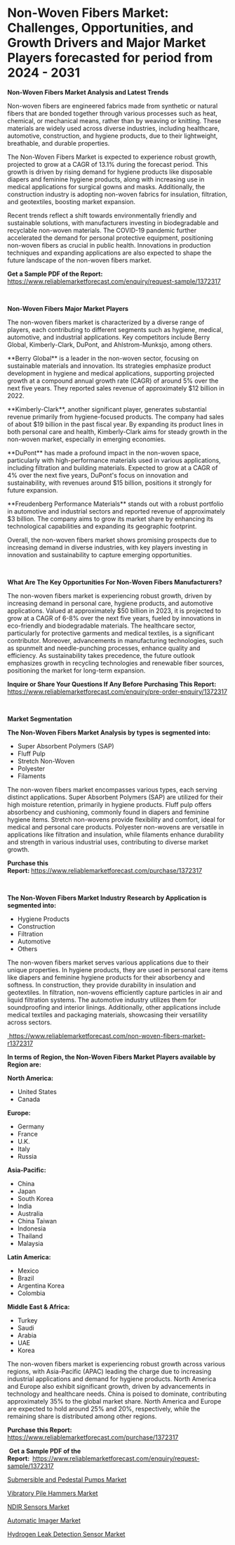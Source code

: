 <p><h1>Non-Woven Fibers Market: Challenges, Opportunities, and Growth Drivers and Major Market Players forecasted for period from 2024 - 2031</h1></p><p><strong>Non-Woven Fibers Market Analysis and Latest Trends</strong></p>
<p><p>Non-woven fibers are engineered fabrics made from synthetic or natural fibers that are bonded together through various processes such as heat, chemical, or mechanical means, rather than by weaving or knitting. These materials are widely used across diverse industries, including healthcare, automotive, construction, and hygiene products, due to their lightweight, breathable, and durable properties.</p><p>The Non-Woven Fibers Market is expected to experience robust growth, projected to grow at a CAGR of 13.1% during the forecast period. This growth is driven by rising demand for hygiene products like disposable diapers and feminine hygiene products, along with increasing use in medical applications for surgical gowns and masks. Additionally, the construction industry is adopting non-woven fabrics for insulation, filtration, and geotextiles, boosting market expansion.</p><p>Recent trends reflect a shift towards environmentally friendly and sustainable solutions, with manufacturers investing in biodegradable and recyclable non-woven materials. The COVID-19 pandemic further accelerated the demand for personal protective equipment, positioning non-woven fibers as crucial in public health. Innovations in production techniques and expanding applications are also expected to shape the future landscape of the non-woven fibers market.</p></p>
<p><strong>Get a Sample PDF of the Report:&nbsp;</strong> <a href="https://www.reliablemarketforecast.com/enquiry/request-sample/1372317?utm_campaign=1123&utm_medium=2&utm_source=Github&utm_content=ia&utm_term=02102024&utm_id=non-woven-fibers">https://www.reliablemarketforecast.com/enquiry/request-sample/1372317</a></p>
<p>&nbsp;</p>
<p><strong>Non-Woven Fibers Major Market Players</strong></p>
<p><p>The non-woven fibers market is characterized by a diverse range of players, each contributing to different segments such as hygiene, medical, automotive, and industrial applications. Key competitors include Berry Global, Kimberly-Clark, DuPont, and Ahlstrom-Munksjo, among others.</p><p>**Berry Global** is a leader in the non-woven sector, focusing on sustainable materials and innovation. Its strategies emphasize product development in hygiene and medical applications, supporting projected growth at a compound annual growth rate (CAGR) of around 5% over the next five years. They reported sales revenue of approximately $12 billion in 2022.</p><p>**Kimberly-Clark**, another significant player, generates substantial revenue primarily from hygiene-focused products. The company had sales of about $19 billion in the past fiscal year. By expanding its product lines in both personal care and health, Kimberly-Clark aims for steady growth in the non-woven market, especially in emerging economies.</p><p>**DuPont** has made a profound impact in the non-woven space, particularly with high-performance materials used in various applications, including filtration and building materials. Expected to grow at a CAGR of 4% over the next five years, DuPont's focus on innovation and sustainability, with revenues around $15 billion, positions it strongly for future expansion.</p><p>**Freudenberg Performance Materials** stands out with a robust portfolio in automotive and industrial sectors and reported revenue of approximately $3 billion. The company aims to grow its market share by enhancing its technological capabilities and expanding its geographic footprint.</p><p>Overall, the non-woven fibers market shows promising prospects due to increasing demand in diverse industries, with key players investing in innovation and sustainability to capture emerging opportunities.</p></p>
<p>&nbsp;</p>
<p><strong>What Are The Key Opportunities For Non-Woven Fibers Manufacturers?</strong></p>
<p><p>The non-woven fibers market is experiencing robust growth, driven by increasing demand in personal care, hygiene products, and automotive applications. Valued at approximately $50 billion in 2023, it is projected to grow at a CAGR of 6-8% over the next five years, fueled by innovations in eco-friendly and biodegradable materials. The healthcare sector, particularly for protective garments and medical textiles, is a significant contributor. Moreover, advancements in manufacturing technologies, such as spunmelt and needle-punching processes, enhance quality and efficiency. As sustainability takes precedence, the future outlook emphasizes growth in recycling technologies and renewable fiber sources, positioning the market for long-term expansion.</p></p>
<p><strong>Inquire or Share Your Questions If Any Before Purchasing This Report:</strong> <a href="https://www.reliablemarketforecast.com/enquiry/pre-order-enquiry/1372317?utm_campaign=1123&utm_medium=2&utm_source=Github&utm_content=ia&utm_term=02102024&utm_id=non-woven-fibers">https://www.reliablemarketforecast.com/enquiry/pre-order-enquiry/1372317</a></p>
<p>&nbsp;</p>
<p><strong>Market Segmentation</strong></p>
<p><strong>The Non-Woven Fibers Market Analysis by types is segmented into:</strong></p>
<p><ul><li>Super Absorbent Polymers (SAP)</li><li>Fluff Pulp</li><li>Stretch Non-Woven</li><li>Polyester</li><li>Filaments</li></ul></p>
<p><p>The non-woven fibers market encompasses various types, each serving distinct applications. Super Absorbent Polymers (SAP) are utilized for their high moisture retention, primarily in hygiene products. Fluff pulp offers absorbency and cushioning, commonly found in diapers and feminine hygiene items. Stretch non-wovens provide flexibility and comfort, ideal for medical and personal care products. Polyester non-wovens are versatile in applications like filtration and insulation, while filaments enhance durability and strength in various industrial uses, contributing to diverse market growth.</p></p>
<p><strong>Purchase this Report:&nbsp;</strong><a href="https://www.reliablemarketforecast.com/purchase/1372317?utm_campaign=1123&utm_medium=2&utm_source=Github&utm_content=ia&utm_term=02102024&utm_id=non-woven-fibers">https://www.reliablemarketforecast.com/purchase/1372317</a></p>
<p>&nbsp;</p>
<p><strong>The Non-Woven Fibers Market Industry Research by Application is segmented into:</strong></p>
<p><ul><li>Hygiene Products</li><li>Construction</li><li>Filtration</li><li>Automotive</li><li>Others</li></ul></p>
<p><p>The non-woven fibers market serves various applications due to their unique properties. In hygiene products, they are used in personal care items like diapers and feminine hygiene products for their absorbency and softness. In construction, they provide durability in insulation and geotextiles. In filtration, non-wovens efficiently capture particles in air and liquid filtration systems. The automotive industry utilizes them for soundproofing and interior linings. Additionally, other applications include medical textiles and packaging materials, showcasing their versatility across sectors.</p></p>
<p><a href="https://www.reliablemarketforecast.com/non-woven-fibers-market-r1372317?utm_campaign=1123&utm_medium=2&utm_source=Github&utm_content=ia&utm_term=02102024&utm_id=non-woven-fibers">&nbsp;https://www.reliablemarketforecast.com/non-woven-fibers-market-r1372317</a></p>
<p><strong>In terms of Region, the Non-Woven Fibers Market Players available by Region are:</strong></p>
<p>
    <p> <strong> North America: </strong>
        <ul>
            <li>United States</li>
            <li>Canada</li>
        </ul>
        </p> 
    <p> <strong> Europe: </strong>
        <ul>
            <li>Germany</li>
            <li>France</li>
            <li>U.K.</li>
            <li>Italy</li>
            <li>Russia</li>
        </ul>
        </p> 
    <p> <strong> Asia-Pacific: </strong>
        <ul>
            <li>China</li>
            <li>Japan</li>
            <li>South Korea</li>
            <li>India</li>
            <li>Australia</li>
            <li>China Taiwan</li>
            <li>Indonesia</li>
            <li>Thailand</li>
            <li>Malaysia</li>
        </ul>
        </p> 
    <p> <strong> Latin America: </strong>
        <ul>
            <li>Mexico</li>
            <li>Brazil</li>
            <li>Argentina Korea</li>
            <li>Colombia</li>
        </ul>
        </p> 
    <p> <strong> Middle East & Africa: </strong>
        <ul>
            <li>Turkey</li>
            <li>Saudi</li>
            <li>Arabia</li>
            <li>UAE</li>
            <li>Korea</li>
        </ul>
    </p>
    </p>
<p><p>The non-woven fibers market is experiencing robust growth across various regions, with Asia-Pacific (APAC) leading the charge due to increasing industrial applications and demand for hygiene products. North America and Europe also exhibit significant growth, driven by advancements in technology and healthcare needs. China is poised to dominate, contributing approximately 35% to the global market share. North America and Europe are expected to hold around 25% and 20%, respectively, while the remaining share is distributed among other regions.</p></p>
<p><strong>Purchase this Report: </strong><a href="https://www.reliablemarketforecast.com/purchase/1372317?utm_campaign=1123&utm_medium=2&utm_source=Github&utm_content=ia&utm_term=02102024&utm_id=non-woven-fibers">https://www.reliablemarketforecast.com/purchase/1372317</a></p>
<p>&nbsp;<strong>Get a Sample PDF of the Report:&nbsp;&nbsp;</strong><a href="https://www.reliablemarketforecast.com/enquiry/request-sample/1372317?utm_campaign=1123&utm_medium=2&utm_source=Github&utm_content=ia&utm_term=02102024&utm_id=non-woven-fibers">https://www.reliablemarketforecast.com/enquiry/request-sample/1372317</a></p>
<p><strong></strong></p>
<p><p><a href="https://github.com/MegiDuro586/Market-Research-Report-List-1/blob/main/submersible-and-pedestal-pumps-market.md?utm_campaign=1123&utm_medium=2&utm_source=Github&utm_content=ia&utm_term=02102024&utm_id=non-woven-fibers">Submersible and Pedestal Pumps Market</a></p><p><a href="https://www.linkedin.com/pulse/vibratory-pile-hammers-industry-sector-market-dynamics-future-jvjjf?trackingId=vYN458M%2FRiqs%2Fz68ustr2w%3D%3D&utm_campaign=1123&utm_medium=2&utm_source=Github&utm_content=ia&utm_term=02102024&utm_id=non-woven-fibers">Vibratory Pile Hammers Market</a></p><p><a href="https://www.linkedin.com/pulse/market-forecasting-change-global-ndir-sensors-dynamics-future-wztve?trackingId=HMVrreIDTsu4NeUMTl3nzA%3D%3D&utm_campaign=1123&utm_medium=2&utm_source=Github&utm_content=ia&utm_term=02102024&utm_id=non-woven-fibers">NDIR Sensors Market</a></p><p><a href="https://issuu.com/reportprime-2/docs/automatic-imager-market-size-2030.p_1f2c453943c022?utm_campaign=1123&utm_medium=2&utm_source=Github&utm_content=ia&utm_term=02102024&utm_id=non-woven-fibers">Automatic Imager Market</a></p><p><a href="https://issuu.com/reportprime-2/docs/hydrogen-leak-detection-sensor-mark_0b78afdecf7d8a?utm_campaign=1123&utm_medium=2&utm_source=Github&utm_content=ia&utm_term=02102024&utm_id=non-woven-fibers">Hydrogen Leak Detection Sensor Market</a></p></p>